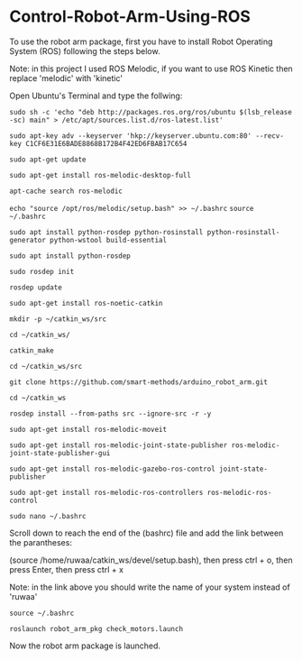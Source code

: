 # Control-Robot-Arm-Using-ROS

To use the robot arm package, first you have to install Robot Operating System (ROS) following the steps below.

Note: in this project I used ROS Melodic, if you want to use ROS Kinetic then replace 'melodic' with 'kinetic'

Open Ubuntu's Terminal and type the follwing:

`sudo sh -c 'echo "deb http://packages.ros.org/ros/ubuntu $(lsb_release -sc) main" > /etc/apt/sources.list.d/ros-latest.list'`

`sudo apt-key adv --keyserver 'hkp://keyserver.ubuntu.com:80' --recv-key C1CF6E31E6BADE8868B172B4F42ED6FBAB17C654`

`sudo apt-get update`

`sudo apt-get install ros-melodic-desktop-full`

`apt-cache search ros-melodic`

`echo "source /opt/ros/melodic/setup.bash" >> ~/.bashrc`
`source ~/.bashrc`

`sudo apt install python-rosdep python-rosinstall python-rosinstall-generator python-wstool build-essential`

`sudo apt install python-rosdep`

`sudo rosdep init`

`rosdep update`

`sudo apt-get install ros-noetic-catkin`

`mkdir -p ~/catkin_ws/src`

`cd ~/catkin_ws/`

`catkin_make`

`cd ~/catkin_ws/src`

`git clone https://github.com/smart-methods/arduino_robot_arm.git`

`cd ~/catkin_ws`

`rosdep install --from-paths src --ignore-src -r -y`

`sudo apt-get install ros-melodic-moveit`

`sudo apt-get install ros-melodic-joint-state-publisher ros-melodic-joint-state-publisher-gui`

`sudo apt-get install ros-melodic-gazebo-ros-control joint-state-publisher`

`sudo apt-get install ros-melodic-ros-controllers ros-melodic-ros-control`

`sudo nano ~/.bashrc`

Scroll down to reach the end of the (bashrc) file and add the link between the parantheses:

(source /home/ruwaa/catkin_ws/devel/setup.bash), then press ctrl + o, then press Enter, then press ctrl + x

Note: in the link above you should write the name of your system instead of 'ruwaa'

`source ~/.bashrc`

`roslaunch robot_arm_pkg check_motors.launch`

Now the robot arm package is launched.
